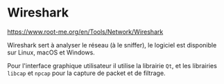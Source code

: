 # Wireshark 

https://www.root-me.org/en/Tools/Network/Wireshark

Wireshark sert à analyser le réseau (à le sniffer), le logiciel est disponible sur Linux, macOS et Windows.

Pour l'interface graphique utilisateur il utilise la librairie `Qt`, et les librairies `libcap` et `npcap` pour la capture de packet et de filtrage.

